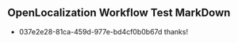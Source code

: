 ## OpenLocalization Workflow Test MarkDown
* 037e2e28-81ca-459d-977e-bd4cf0b0b67d thanks!

<!--HONumber=Jul16_HO2-->


